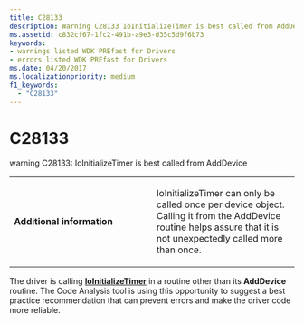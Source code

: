 ```yaml
---
title: C28133
description: Warning C28133 IoInitializeTimer is best called from AddDevice.
ms.assetid: c832cf67-1fc2-491b-a9e3-d35c5d9f6b73
keywords:
- warnings listed WDK PREfast for Drivers
- errors listed WDK PREfast for Drivers
ms.date: 04/20/2017
ms.localizationpriority: medium 
f1_keywords: 
  - "C28133"
---
```


# C28133


warning C28133: IoInitializeTimer is best called from AddDevice

<table>
<colgroup>
<col width="50%" />
<col width="50%" />
</colgroup>
<tbody>
<tr class="odd">
<td align="left"><p><strong>Additional information</strong></p></td>
<td align="left"><p>IoInitializeTimer can only be called once per device object. Calling it from the AddDevice routine helps assure that it is not unexpectedly called more than once.</p></td>
</tr>
</tbody>
</table>

 

The driver is calling [**IoInitializeTimer**](https://docs.microsoft.com/windows-hardware/drivers/ddi/wdm/nf-wdm-ioinitializetimer) in a routine other than its **AddDevice** routine. The Code Analysis tool is using this opportunity to suggest a best practice recommendation that can prevent errors and make the driver code more reliable.

 

 






